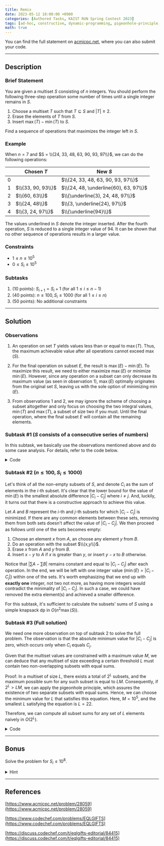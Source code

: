 ```yaml
---
title: Remix
date: 2023-05-12 18:00:00 +0900
categories: [Authored Tasks, KAIST RUN Spring Contest 2023]
tags: [ad-hoc, constructive, dynamic-programming, pigeonhole-principle, kaist, run, '2023', solution]
math: true
---
```


You can find the full statement on [acmicpc.net](https://www.acmicpc.net/problem/28059), where you can also submit your code.

---

## Description

### Brief Statement

You are given a multiset $S$ consisting of $n$ integers. You should perform the following three-step operation some number of times until a single integer remains in $S$.

1. Choose a multiset $T$ such that $T \subseteq S$ and $\lvert T \rvert \ge 2$.
2. Erase the elements of $T$ from $S$.
3. Insert $\max(T) - \min(T)$ to $S$.

Find a sequence of operations that maximizes the integer left in $S$.

### Example

When $n = 7$ and $S = \\{24, 33, 48, 63, 90, 93, 97\\}$, we can do the following operations:

|       | **Chosen $T$**       | **New $S$**                            | 
|-------|----------------------|----------------------------------------|
| $0$   |                      | $\\{24, 33, 48, 63, 90, 93, 97\\}$     |
| $1$   | $\\{33, 90, 93\\}$   | $\\{24, 48, \underline{60}, 63, 97\\}$ |
| $2$   | $\\{60, 63\\}$       | $\\{\underline{3}, 24, 48, 97\\}$      |
| $3$   | $\\{24, 48\\}$       | $\\{3, \underline{24}, 97\\}$          |
| $4$   | $\\{3, 24, 97\\}$    | $\\{\underline{94}\\}$                 |

The values underlined in $S$ denote the integer inserted. After the fourth operation, $S$ is reduced to a single integer value of $94$. It can be shown that no other sequence of operations results in a larger value.

### Constraints

* $1 \le n \le 10^5$
* $0 \le S_i \le 10^5$

### Subtasks

1. (10 points): $S_{i+1} = S_i + 1$ (for all $1 \le i \le n - 1$)
2. (40 points): $n \le 100, S_i \le 1000$ (for all $1 \le i \le n$)
3. (50 points): No additional constraints

---

## Solution

### Observations

1. An operation on set $T$ yields values less than or equal to $\max(T)$. Thus, the maximum achievable value after all operations cannot exceed $\max(S)$.

2. For the final operation on subset $E$, the result is $\max(E) - \min(E)$. To maximize this result, we need to either maximize $\max(E)$ or minimize $\min(E).$ However, since any operation on a subset can only decrease its maximum value (as seen in observation 1), $\max(E)$ optimally originates from the original set $S$, leaving us with the sole option of minimizing $\min(E)$.

3. From observations 1 and 2, we may ignore the scheme of choosing a subset altogether and only focus on choosing the two integral values, $\min(T)$ and $\max(T)$, a subset of size two if you must. Until the final operation, where the final subset $E$ will contain all the remaining elements.

### Subtask #1 ($S$ consists of a consecutive series of numbers)

In this subtask, we basically use the observations mentioned above and do some case analysis. For details, refer to the code below.

<details markdown="1"><summary>Code</summary>

```cpp
void solve()
{
    int n;
    scanf("%d",&n);
    vector <int> s(n);
    for(int&i : s)
        scanf("%d",&i);
 
    vector <vector <int>> ops;
    if(n == 2 || s[0] == 0){
        ops.push_back(s); // => max(s) - min(s)
    }
    else if(n == 3){
        ops.push_back({s[0] ,s[1]}); // => 1
        ops.push_back({1 ,s[2]});    // => max(s) - 1
    }
    else if(n == 4){
        if(s[0] == 1){
            ops.push_back({2 ,3}); // => 1
            ops.push_back({1 ,1}); // => 0
            ops.push_back({0 ,4}); // => max(s)
        }
        else{
            ops.push_back({s[0] ,s[1]});    // => 1
            ops.push_back({1 ,s[2] ,s[3]}); // => max(s) - 1
        }
    }
    else{
        ops.push_back({s[0] ,s[1]});     // => 1
        ops.push_back({s[2] ,s[3]});     // => 1
        ops.push_back({1 ,1});           // => 0
        s.erase(s.begin() ,s.begin()+4);
        s.push_back(0);
        ops.push_back(s);                // => max(s)
    }
 
    printf("%d\n",ops.size());
    for(auto&t : ops){
        printf("%d ",t.size());
        for(auto&i : t)
            printf("%d ",i);
        printf("\n");
    }
}
```
</details>

### Subtask #2 ($n \le 100, S_i \le 1000$)

Let's think of all the non-empty subsets of $S$, and denote $C_i$ as the sum of elements in the $i$-th subset. It's clear that the lower bound for the value of $\min(E)$ is the smallest absolute difference $\lvert C_i - C_j \rvert$ where $i \neq j$. And, luckily, it turns out that there is a constructive approach to achieve this value. 

Let $A$ and $B$ represent the $i$-th and $j$-th subsets for which $\lvert C_i - C_j \rvert$ is minimized. If there are any common elements between these sets, removing them from both sets doesn't affect the value of $\lvert C_i - C_j \rvert$. We then proceed as follows until one of the sets becomes empty:

1. Choose an element $x$ from $A$, an choose any element $y$ from $B$. 
2. Do an operation with the subset $\\{x,y\\}$.
3. Erase $x$ from $A$ and $y$ from $B$.
4. Insert $x - y$ to $A$ if $x$ is greater than $y$, or insert $y - x$ to $B$ otherwise.

Notice that $\lvert \sum A - \sum B \rvert$ remains constant and equal to $\lvert C_i - C_j \rvert$ after each operation. In the end, we will be left with one integer value ($\min(E) = \lvert C_i - C_j \rvert$) within one of the sets. It's worth emphasizing that we end up with **exactly one** integer, not two not more, as having more integers would contradict the minimality of $\lvert C_i - C_j \rvert$. In such a case, we could have removed the extra element(s) and achieved a smaller difference.

For this subtask, it's sufficient to calculate the subsets' sums of $S$ using a simple knapsack dp in $O(n^2\max(S))$.

### Subtask #3 (Full solution)

We need one more observation on top of subtask 2 to solve the full problem. The observation is that the absolute minimum value for $\lvert C_i - C_j \rvert$ is zero, which occurs only when $C_i$ equals $C_j$. 

Given that the multiset values are constrained with a maximum value $M$, we can deduce that any multiset of size exceeding a certain threshold $L$ must contain two non-overlapping subsets with equal sums.

Proof: In a multiset of size $L$, there exists a total of $2^L$ subsets, and the maximum possible sum for any such subset is equal to $LM$. Consequently, if $2^L > LM$, we can apply the pigeonhole principle, which assures the existence of two separate subsets with equal sums. Hence, we can choose the minimum value for $L$ that satisfies this equation. Here, $M = 10^5$, and the smallest $L$ satisfying the equation is $L = 22$. 

Therefore, we can compute all subset sums for any set of $L$ elements naively in $O(2^L)$.

<details markdown="1"><summary>Code</summary>

```cpp
const int L = 22;
 
int ps[1<<L];
 
void solve()
{
    int n;
    scanf("%d",&n);
    vector <int> s(n);
    for(int&i : s)
        scanf("%d",&i);
    swap(s[--n] ,*max_element(s.begin() ,s.end()));
 
    int sum = 0;
    vector <int> sub{s[0] ,1 ,0};
    for(int i = 1; i < 1<<min(n ,L); i++){
        int j = __builtin_ctz(i) ,mask = i^(i>>1);
        sum += (mask>>j&1? +s[j] : -s[j]);
        if(ps[sum])
            sub = {0 ,mask ,ps[sum]};
        ps[sum] = mask;
    }
    for(int j = 0 ,i = 1; i < 1<<L; i++) if(ps[i]){
        sub = min(sub ,{i-j ,ps[i] ,ps[j]});
        j = i;
    }
 
    vector <int> a ,b ,c{sub[0] ,s[n]};
    for(int i = 0; i < n; i++){
        if(i >= L || (sub[1]>>i&1) == (sub[2]>>i&1))
            c.push_back(s[i]);
        else if(sub[1]>>i&1)
            a.push_back(s[i]);
        else
            b.push_back(s[i]);
    }
 
    vector <vector <int>> ans;
    while(!a.empty() && !b.empty()){
        ans.push_back({a.back(), b.back()});
        if(a.back() > b.back())
            swap(a ,b);
        b.back() -= a.back();
        a.pop_back();
    }
    ans.push_back(c);
 
    printf("%d\n",ans.size());
    for(auto&t : ans){
        printf("%d ",t.size());
        for(auto&i : t)
            printf("%d ",i);
        printf("\n");
    }
}
```
</details>

---

## Bonus

Solve the problem for $S_i \le 10^8$.

<details markdown="1"><summary>Hint</summary>

Meet in the middle.

<details markdown="1"><summary>Another hint</summary>

Time complexity is $O(3^{L/2})$.

<details markdown="1"><summary>Solution</summary>

Check this [problem](https://www.codechef.com/problems/EQLGIFTS) and its [analysis](https://discuss.codechef.com/t/eqlgifts-editorial/84415).
</details>
</details>
</details>

---

## References

[https://www.acmicpc.net/problem/28059](https://www.acmicpc.net/problem/28059)

[https://www.codechef.com/problems/EQLGIFTS](https://www.codechef.com/problems/EQLGIFTS)

[https://discuss.codechef.com/t/eqlgifts-editorial/84415](https://discuss.codechef.com/t/eqlgifts-editorial/84415)